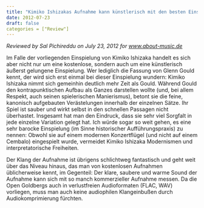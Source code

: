 ```yaml
---
title: "Kimiko Ishizakas Aufnahme kann künstlerisch mit den besten Einspielungen auf modernem Konzertflügel mithalten"
date: 2012-07-23
draft: false
categories = ["Review"]
---
```

*Reviewed by Sal Pichireddu on July 23, 2012 for www.about-music.de*

Im Falle der vorliegenden Einspielung von Kimiko Ishizaka handelt es sich aber nicht nur um eine kostenlose, sondern auch um eine künstlerisch äußerst gelungene Einspielung. Wer lediglich die Fassung von Glenn Gould kennt, der wird sich erst einmal bei dieser Einspielung wundern: Kimiko Ishizaka nimmt sich gemeinhin deutlich mehr Zeit als Gould. Während Gould den kontrapunktischen Aufbau als Ganzes darstellen wollte (und, bei allem Respekt, auch seinen spielerischen Manierismus), betont sie die feine, kanonisch aufgebauten Verästelungen innerhalb der einzelnen Sätze. Ihr Spiel ist sauber und wirkt selbst in den schnellen Passagen nicht überhastet. Insgesamt hat man den Eindruck, dass sie sehr viel Sorgfalt in jede einzelne Variation gelegt hat. Ich würde sogar so weit gehen, es eine sehr barocke Einspielung (im Sinne historischer Aufführungspraxis) zu nennen: Obwohl sie auf einem modernen Konzertflügel (und nicht auf einem Cembalo) eingespielt wurde, vermeidet Kimiko Ishizaka Modernismen und interpretatorische Freiheiten.

Der Klang der Aufnahme ist übrigens schlichtweg fantastisch und geht weit über das Niveau hinaus, das man von kostenlosen Aufnahmen üblicherweise kennt, im Gegenteil: Der klare, saubere und warme Sound der Aufnahme kann sich mit so manch kommerzieller Aufnahme messen. Da die Open Goldbergs auch in verlustfreien Audioformaten (FLAC, WAV) vorliegen, muss man auch keine audiophilen Klangeinbußen durch Audiokomprimierung fürchten.

